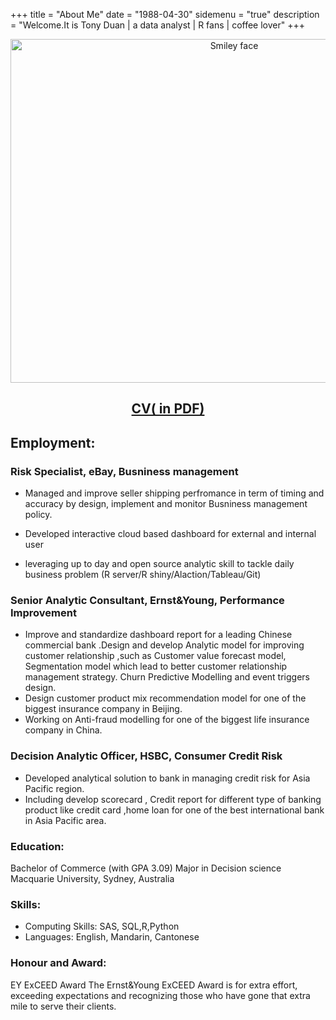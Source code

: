 +++
title = "About Me"
date = "1988-04-30"
sidemenu = "true"
description = "Welcome.It is Tony Duan | a data analyst | R fans | coffee lover"
+++

<center><img src="/img/wuyi002.jpg" alt="Smiley face" height="550" width="700"></center>


## <center>[CV( in PDF)](./CV.pdf)</center>

## Employment:

### Risk Specialist, eBay, Busniness management 

- Managed and improve seller shipping perfromance in term of timing and accuracy by design, implement and monitor Busniness management policy.

- Developed interactive cloud based dashboard for external and internal user

- leveraging up to day and open source analytic skill to tackle daily business problem (R server/R shiny/Alaction/Tableau/Git)

### Senior Analytic Consultant, Ernst&Young, Performance Improvement 

- Improve and standardize dashboard report for a leading Chinese commercial bank .Design and develop Analytic model for improving customer relationship ,such as Customer value forecast model, Segmentation model which lead to better customer relationship management strategy. Churn Predictive Modelling and event triggers design. 
- Design customer product mix recommendation model for one of the biggest insurance company in Beijing. 
- Working on Anti-fraud modelling for one of the biggest life insurance company in China. 

### Decision Analytic Officer, HSBC, Consumer Credit Risk
- Developed analytical solution to bank in managing credit risk for Asia Pacific region.
- Including develop scorecard , Credit report for different type of banking product like credit card ,home loan for one of the best international bank in Asia Pacific area. 


### Education:
Bachelor of Commerce (with GPA 3.09) Major in Decision science<br>
Macquarie University, Sydney, Australia   





### Skills:
- Computing Skills: SAS, SQL,R,Python<br>
- Languages:  English, Mandarin, Cantonese 


### Honour and Award:

EY ExCEED Award 
The Ernst&Young ExCEED Award is for extra effort, exceeding expectations and recognizing those who have gone that extra mile to serve their clients. 





